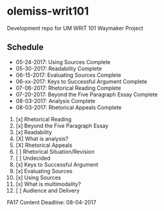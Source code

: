 # olemiss-writ101
Development repo for UM WRIT 101 Waymaker Project

## Schedule 
- 05-24-2017: Using Sources Complete 
- 05-30-2017: Readability Complete
- 06-15-2017: Evaluating Sources Complete
- 06-xx-2017: Keys to Successful Argument Complete 
- 07-06-2017: Rhetorical Reading Complete
- 07-20-2017: Beyond the Five Paragraph Essay Complete 
- 08-03-2017: Analysis Complete
- 08-03-2017: Rhetorical Appeals Complete

1. [x] Rhetorical Reading
2. [x] Beyond the Five Paragraph Essay
3. [x] Readability
4. [X] What is analysis?
5. [X] Rhetorical Appeals
6. [ ] Rhetorical Situation/Revision
7. [ ] Undecided
8. [x] Keys to Successful Argument
9. [x] Evaluating Sources
10. [x] Using Sources
11. [x] What is multimodality?
12. [ ] Audience and Delivery

FA17 Content Deadline: 08-04-2017
